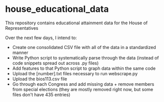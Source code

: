 # house_educational_data
This repository contains educational attainment data for the House of Representatives

Over the next few days, I intend to:
- Create one consolidated CSV file with all of the data in a standardized manner
- Write Python script to systematically parse through the data (instead of code snippets spread out across .py files)
- Add features to that Python script to graph data within the same code
- Upload the [number].txt files necessary to run webscrape.py
- Upload the bios113.csv file
- Go through each Congress and add missing data + remove members from special elections (they are mostly removed right now, but some files don't have 435 entries)
